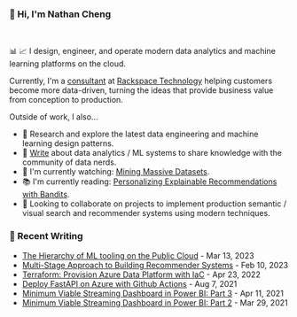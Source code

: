 ### 👋 Hi, I'm Nathan Cheng
</br>

📊 📈 I design, engineer, and operate modern data analytics and machine learning  platforms on the cloud. 

Currently, I'm a [consultant](https://www.linkedin.com/in/nathancheng-data) at [Rackspace Technology](https://www.rackspace.com) helping customers become more data-driven, turning the ideas that provide business value from conception to production.

Outside of work, I also... 
- 🔭 Research and explore the latest data engineering and machine learning design patterns.
- 📝 [Write](https://natworkeffects.com) about data analytics / ML systems to share knowledge with the community of data nerds.
- 🎦 I'm currently watching: [Mining Massive Datasets](https://www.youtube.com/playlist?list=PLLssT5z_DsK9JDLcT8T62VtzwyW9LNepV).
- 📚 I'm currently reading: [Personalizing Explainable Recommendations with Bandits](https://dl.acm.org/doi/10.1145/3240323.3240354).
- 👯 Looking to collaborate on projects to implement production semantic / visual search and recommender systems using modern techniques.


### 📝 Recent Writing
- [The Hierarchy of ML tooling on the Public Cloud](https://natworkeffects.com/posts/hierarchy-of-ml-services-on-public-cloud/#1-ml-services-on-the-public-cloud) - Mar 13, 2023
- [Multi-Stage Approach to Building Recommender Systems](https://natworkeffects.com/posts/multi-stage-approach-to-building-recommender-systems/) - Feb 10, 2023
- [Terraform: Provision Azure Data Platform with IaC](https://natworkeffects.medium.com/terraform-provision-azure-data-platform-with-iac-28cfddac0234) - Apr 23, 2022
- [Deploy FastAPI on Azure with Github Actions](https://towardsdatascience.com/deploy-fastapi-on-azure-with-github-actions-32c5ab248ce3) - Aug 7, 2021
- [Minimum Viable Streaming Dashboard in Power BI: Part 3](https://towardsdatascience.com/minimum-viable-streaming-dashboard-in-power-bi-part-3-9d0b29f4f6a2) - Apr 11, 2021
- [Minimum Viable Streaming Dashboard in Power BI: Part 2](https://towardsdatascience.com/minimum-viable-streaming-dashboard-in-power-bi-part-2-b902cd25c8) - Mar 29, 2021

